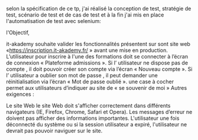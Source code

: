 selon la spécification de  ce tp, j'ai réalisé la conception de test, stratégie de test, scénario de test et de cas de test et à la fin j'ai mis en place l'automatisation de test avec selenium:

l'Objectif, 

it-akademy souhaite valider les fonctionnalités présentent sur sont site web «https://inscription.it-akademy.fr/ » avant une mise en production.
L’utilisateur pour inscrire à l'une des formations doit se connecter à l’écran de connexion « Plateforme admissions ».
Si l’ utilisateur ne dispose pas de compte , il doit pouvoir créer son compte via l’écran « Nouveau compte ».
Si l’ utilisateur a oublier son mot de passe , il peut demander une réinitialisation via l’écran « Mot de passe oublié ».
une case à cocher permet aux utilisateurs d’indiquer au site de « se souvenir de moi »
Autres exigences :

Le site Web le site Web doit s'afficher correctement dans différents navigateurs (IE, Firefox, Chrome, Safari et Opera).
Les messages d’erreur ne doivent pas afficher des informations importantes.
L'utilisateur une fois déconnecté du système ou si la session utilisateur a expiré, l'utilisateur ne devrait pas pouvoir naviguer sur le site.
